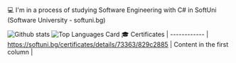
 💻 I'm in a process of studying Software Engineering with C# in SoftUni (Software University - softuni.bg)

![Github stats](https://github-readme-stats.vercel.app/api?username=tonchevaAleksandra&count_private=true&true&hide=issues&show_icons=true)
![Top Languages Card](https://github-readme-stats.vercel.app/api/top-langs/?username=YavorTsanev&layout=compact)
🎓 Certificates |
------------ |
https://softuni.bg/certificates/details/73363/829c2885 |
Content in the first column |
